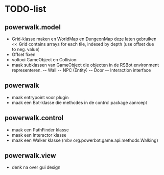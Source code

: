 TODO-list
=========

powerwalk.model
-----------------
- Grid-klasse maken en WorldMap en DungeonMap deze laten gebruiken << Grid contains arrays for each tile, indexed by depth (use offset due to neg. value)
- Offset fixen
- voltooi GameObject en Collision
- maak subklassen van GameObject die objecten in de RSBot environment representeren.
-- Wall
-- NPC (Entity)
-- Door
-- Interaction interface

powerwalk
---------
- maak entrypoint voor plugin
- maak een Bot-klasse die methodes in de control package aanroept

powerwalk.control
-----------------
- maak een PathFinder klasse
- maak een Interactor klasse
- maak een Walker klasse (mbv org.powerbot.game.api.methods.Walking)

powerwalk.view
--------------
- denk na over gui design